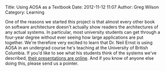 Title: Using AOSA as a Textbook
Date: 2012-11-12 11:07
Author: Greg Wilson
Category: Learning

One of the reasons we started this project is that almost every other
book on software architecture doesn't actually show readers the
architectures of any actual systems. In particular, most university
students can get through a four-year degree without ever seeing how
large applications are put together. We're therefore very excited to
learn that Dr. Neil Ernst is using AOSA in an undergrad course he's
teaching at the University of British Columbia. If you'd like to see
what his students think of the systems we've described, [their
presentations are online][]. And if you know of anyone else doing this,
please send us a pointer.

  [their presentations are online]: https://docs.google.com/spreadsheet/ccc?key=0Ak3hetL00EgKdFBlWHBia0VBcE9jd3I5bDE5eGhtMnc#gid=0
